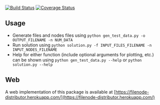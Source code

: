 [![Build Status](https://travis-ci.org/montoyjh/postdoc_challenge.svg?branch=master)](https://travis-ci.org/montoyjh/postdoc_challenge)
[![Coverage Status](https://coveralls.io/repos/github/montoyjh/postdoc_challenge/badge.svg?branch=master&service=github)](https://coveralls.io/github/montoyjh/postdoc_challenge?branch=master)

## Usage

* Generate files and nodes files using `python gen_test_data.py -o OUTPUT_FILENAME -n NUM_DATA`
* Run solution using `python solution.py -f INPUT_FILES_FILENAME -n INPUT_NODES_FILENAME`
* Help for either function (include optional arguments for plotting, etc.) can be
shown using `python gen_test_data.py --help` or `python solution.py --help`

## Web

A web implementation of this package is available at [https://filenode-distributor.herokuapp.com/](https://filenode-distributor.herokuapp.com/)
